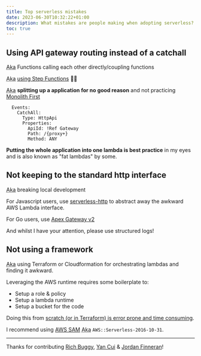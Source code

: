 ```yaml
---
title: Top serverless mistakes
date: 2023-06-30T10:32:22+01:00
description: What mistakes are people making when adopting serverless?
toc: true
---
```


## Using API gateway routing instead of a catchall

<abbr title="Also known as">Aka</abbr> Functions calling each other directly/coupling functions 

<abbr title="Also known as">Aka</abbr> [using Step Functions](https://www.primevideotech.com/video-streaming/scaling-up-the-prime-video-audio-video-monitoring-service-and-reducing-costs-by-90) 🤦‍♂️

<abbr title="Also known as">Aka</abbr> **splitting up a application for no good reason** and not practicing [Monolith First](https://martinfowler.com/bliki/MonolithFirst.html)

      Events:
        CatchAll:
          Type: HttpApi
          Properties:
            ApiId: !Ref Gateway
            Path: /{proxy+}
            Method: ANY

**Putting the whole application into one lambda is best practice** in my eyes and is also known as "fat lambdas" by some.

## Not keeping to the standard http interface

<abbr title="Also known as">Aka</abbr> breaking local development

For Javascript users, use [serverless-http](https://www.npmjs.com/package/serverless-http) to abstract away the awkward AWS Lambda interface.

For Go users, use [Apex Gateway v2](https://github.com/apex/gateway)

And whilst I have your attention, please use structured logs!

## Not using a framework

<abbr title="Also known as">Aka</abbr> using Terraform or Cloudformation for orchestrating lambdas and finding it awkward.

Leveraging the AWS runtime requires some boilerplate to:

* Setup a role & policy
* Setup a lambda runtime
* Setup a bucket for the code

Doing this from [scratch (or in Terraform) is error prone and time consuming](https://github.com/kaihendry/terraform-aws-canary/).

I recommend using [AWS SAM](https://github.com/kaihendry/helloworld) <abbr title="Also known as">Aka</abbr> `AWS::Serverless-2016-10-31`.

---

Thanks for contributing [Rich Buggy](https://twitter.com/richdevelops/status/1673961925007544321), [Yan Cui](https://twitter.com/theburningmonk/status/1673967556984553474) & [Jordan Finneran](https://twitter.com/JordanFinners/status/1673952407057727488)!